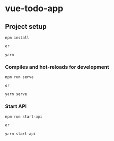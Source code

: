 # vue-todo-app

## Project setup

```
npm install

or

yarn
```

### Compiles and hot-reloads for development

```
npm run serve

or

yarn serve
```

### Start API

```
npm run start-api

or

yarn start-api
```

